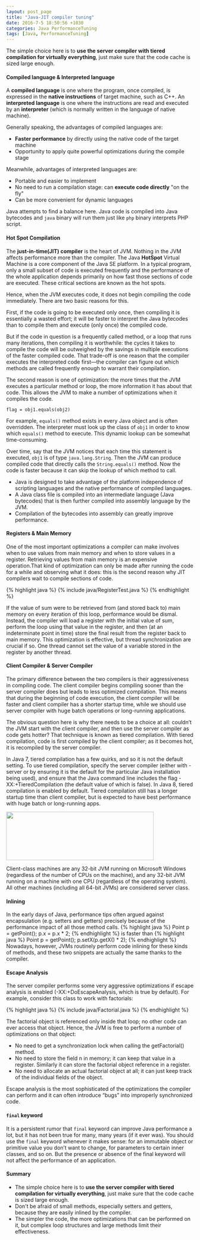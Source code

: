 ```yaml
--- 
layout: post_page
title: "Java-JIT compiler tuning" 
date: 2016-7-5 18:50:56 +1030 
categories: Java PerformanceTuning 
tags: [Java, PerformanceTuning] 
---
```

The simple choice here is to **use the server compiler with tiered compilation for virtually everything**, just make sure that the code cache is sized large enough.
<!--summary break-->

#### Compiled language & Interpreted language
A **compiled language** is one where the program, once compiled, is expressed in the **native instructions** of target machine, such as C++. An **interpreted language** is one where the instructions are read and executed by an **interpreter** (which is normally written in the language of native machine). 

Generally speaking, the advantages of compiled languages are:

* **Faster performance** by directly using the native code of the target machine
* Opportunity to apply quite powerful optimizations during the compile stage
 
Meanwhile, advantages of interpreted languages are:
  
* Portable and easier to implement
* No need to run a compilation stage: can **execute code directly** "on the fly"
* Can be more convenient for dynamic languages
 
Java attempts to find a balance here. Java code is compiled into Java bytecodes and `java` binary will run them just like `php` binary interprets PHP script. 

 
#### Hot Spot Compilation
The **just-in-time(JIT) compiler** is the heart of JVM. Nothing in the JVM affects performance more than the compiler. The Java **HotSpot** Virtual Machine is a core component of the Java SE platform. In a typical program, only a small subset of code is executed frequently and the performance of the whole application depends primarily on how fast those sections of code are executed. These critical sections are known as the hot spots.

Hence, when the JVM executes code, it does not begin compiling the code immediately. There are two basic reasons for this. 

First, if the code is going to be executed only once, then compiling it is essentially a wasted effort; it will be faster to interpret the Java bytecodes than to compile them and execute (only once) the compiled code.

But if the code in question is a frequently called method, or a loop that runs many iterations, then compiling it is worthwhile: the cycles it takes to compile the code will be outweighed by the savings in multiple executions of the faster compiled code. That trade-off is one reason that the compiler executes the interpreted code first—the compiler can figure out which methods are called frequently enough to warrant their compilation.

The second reason is one of optimization: the more times that the JVM executes a particular method or loop, the more information it has about that code. This allows the JVM to make a number of optimizations when it compiles the code.

`flag = obj1.equals(obj2)` 

For example, `equals()` method exists in every Java object and is often overridden. The interpreter must look up the class of `obj1` in order to know which `equals()` method to execute. This dynamic lookup can be somewhat time-consuming.

Over time, say that the JVM notices that each time this statement is executed, `obj1` is of type `java.lang.String`. Then the JVM can produce compiled code that directly calls the `String.equals()` method. Now the code is faster because it can skip the lookup of which method to call.

* Java is designed to take advantage of the platform independence of scripting languages and the native performance of compiled languages.
* A Java class file is compiled into an intermediate language (Java bytecodes) that is then further compiled into assembly language by the JVM.
* Compilation of the bytecodes into assembly can greatly improve performance.

#### Registers & Main Memory
One of the most important optimizations a compiler can make involves when to use values from main memory and when to store values in a register. Retrieving values from main memory is an expensive operation.That kind of optimization can only be made after running the code for a while and observing what it does: this is the second reason why JIT compilers wait to compile sections of code.

{% highlight java %}
{% include java/RegisterTest.java %}
{% endhighlight %}

If the value of sum were to be retrieved from (and stored back to) main memory on every iteration of this loop, performance would be dismal. Instead, the compiler will load a register with the initial value of sum, perform the loop using that value in the register, and then (at an indeterminate point in time) store the final result from the register back to main memory.
This optimization is effective, but thread synchronization are crucial if so. One thread cannot set the value of a variable stored in the register by another thread.

#### Client Compiler & Server Compiler
The primary difference between the two compilers is their aggressiveness in compiling code. The client compiler begins compiling sooner than the server compiler does but leads to less optimized compilation. This means that during the beginning of code execution, the client compiler will be faster and client compiler has a shorter startup time, while we should use server compiler with huge batch operations or long-running applications. 

The obvious question here is why there needs to be a choice at all: couldn’t the JVM start with the client compiler, and then use the server compiler as code gets hotter? That technique is known as tiered compilation. With tiered compilation, code is first compiled by the client compiler; as it becomes hot, it is recompiled by the server compiler.

In Java 7, tiered compilation has a few quirks, and so it is not the default setting. To use tiered compilation, specify the server compiler (either with -server or by ensuring it is the default for the particular Java installation being used), and ensure that the Java command line includes the flag -XX:+TieredCompilation (the default value of which is false). In Java 8, tiered compilation is enabled by default. Tiered compilation still has a longer startup time than client compiler, but is expected to have best performance with huge batch or long-running apps.

<img src="https://cmudream.files.wordpress.com/2016/07/throughput_of_server_applications.png" width="396" height="130" />

Client-class machines are any 32-bit JVM running on Microsoft Windows (regardless of the number of CPUs on the machine), and any 32-bit JVM running on a machine with one CPU (regardless of the operating system). All other machines (including all 64-bit JVMs) are considered server class.

#### Inlining
In the early days of Java, performance tips often argued against encapsulation (e.g. setters and getters) precisely because of the performance impact of all those method calls.
{% highlight java %}
Point p = getPoint();
p.x = p.x * 2;
{% endhighlight %}
is faster than
{% highlight java %}
Point p = getPoint();
p.setX(p.getX() * 2);
{% endhighlight %}
Nowadays, however, JVMs routinely perform code inlining for these kinds of methods, and these two snippets are actually the same thanks to the compiler.

#### Escape Analysis
The server compiler performs some very aggressive optimizations if escape analysis is enabled (-XX:+DoEscapeAnalysis, which is true by default). For example, consider this class to work with factorials:

{% highlight java %}
{% include java/Factorial.java %}
{% endhighlight %}

The factorial object is referenced only inside that loop; no other code can ever access that object. Hence, the JVM is free to perform a number of optimizations on that object:

* No need to get a synchronization lock when calling the getFactorial() method.
* No need to store the field n in memory; it can keep that value in a register. Similarly
it can store the factorial object reference in a register.
* No need to allocate an actual factorial object at all; it can just keep track of the individual fields of the object.

Escape analysis is the most sophisticated of the optimizations the compiler can perform and it can often introduce “bugs” into improperly synchronized code.

#### `final` keyword

It is a persistent rumor that `final` keyword can improve Java performance a lot, but it has not been true for many, many years (if it ever was). You should use the `final` keyword whenever it makes sense: for an immutable object or primitive value you don’t want to change, for parameters to certain inner classes, and so on. But the presence or absence of the final keyword will not affect the performance of an
application.

#### Summary

* The simple choice here is to **use the server compiler with tiered compilation for virtually everything**, just make sure that the code cache is sized large enough.
* Don't be afraid of small methods, especially setters and getters, because they are easily inlined by the compiler.
* The simpler the code, the more optimizations that can be performed on it, but complex loop structures and large methods limit their effectiveness.



